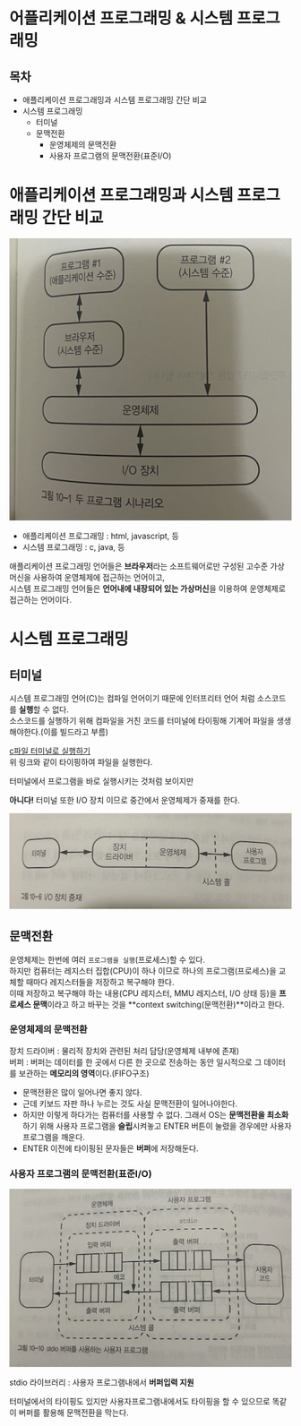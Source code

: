# 어플리케이션 프로그래밍 & 시스템 프로그래밍

## 목차
- 애플리케이션 프로그래밍과 시스템 프로그래밍 간단 비교
- 시스템 프로그래밍
  - 터미널
  - 문맥전환
    - 운영체제의 문맥전환
    - 사용자 프로그램의 문맥전환(표준I/O)

# 애플리케이션 프로그래밍과 시스템 프로그래밍 간단 비교

![두 프로그램 시나리오](asset/programs.jpg)

- 애플리케이션 프로그래밍 : html, javascript, 등
- 시스템 프로그래밍 : c, java, 등

애플리케이션 프로그래밍 언어들은 **브라우저**라는 소프트웨어로만 구성된 고수준 가상머신을 사용하여 운영체제에 접근하는 언어이고,<br/>
시스템 프로그래밍 언어들은 **언어내에 내장되어 있는 가상머신**을 이용하여 운영체제로 접근하는 언어이다.

# 시스템 프로그래밍
## 터미널
시스템 프로그래밍 언어(C)는 컴파일 언어이기 때문에 인터프리터 언어 처럼 소스코드를 **실행**할 수 없다.<br/>
소스코드를 실행하기 위해 컴파일을 거친 코드를 터미널에 타이핑해 기계어 파일을 생생해야한다.(이를 빌드라고 부름)<br/>

[c파일 터미널로 실행하기](https://dojang.io/mod/page/view.php?id=696)<br/>
위 링크와 같이 타이핑하여 파일을 실행한다.<br/>

터미널에서 프로그램을 바로 실행시키는 것처럼 보이지만<br/>

**아니다!** 터미널 또한 I/O 장치 이므로 중간에서 운영체제가 중재를 한다.<br/>

![I/O 장치 중재](asset/teminal.jpg)

## 문맥전환
운영체제는 한번에 여러 `프로그램을 실행`(프로세스)할 수 있다.<br/>
하지만 컴퓨터는 레지스터 집합(CPU)이 하나 이므로 하나의 프로그램(프로세스)을 교체할 때마다 레지스터들을 저장하고 복구해야 한다.<br/>
이때 저장하고 복구해야 하는 내용(CPU 레지스터, MMU 레지스터, I/O 상태 등)을 **프로세스 문맥**이라고 하고 바꾸는 것을 **context switching(문맥전환)**이라고 한다.<br/>

### 운영체제의 문맥전환
장치 드라이버 : 물리적 장치와 관련된 처리 담당(운영체제 내부에 존재)<br/>
버퍼 : 버퍼는 데이터를 한 곳에서 다른 한 곳으로 전송하는 동안 일시적으로 그 데이터를 보관하는 **메모리의 영역**이다.(FIFO구조)<br/>

- 문맥전환은 많이 일어나면 좋지 않다.
- 근데 키보드 자판 하나 누르는 것도 사실 문맥전환이 일어나야한다.
- 하지만 이렇게 하다가는 컴퓨터를 사용할 수 없다. 그래서 OS는 **문맥전환을 최소화**하기 위해 사용자 프로그램을 **슬립**시켜놓고 ENTER 버튼이 눌렸을 경우에만 사용자 프로그램을 깨운다.
- ENTER 이전에 타이핑된 문자들은 **버퍼**에 저장해둔다.

### 사용자 프로그램의 문맥전환(표준I/O)
![문맥전환](asset/stdio.jpg)

stdio 라이브러리 : 사용자 프로그램내에서 **버퍼입력 지원**<br/>

터미널에서의 타이핑도 있지만 사용자프로그램내에서도 타이핑을 할 수 있으므로 똑같이 버퍼를 활용해 문맥전환을 막는다.<br/>

